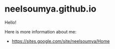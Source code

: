 # neelsoumya.github.io

Hello!

Here is more information about me:

* https://sites.google.com/site/neelsoumya/Home

